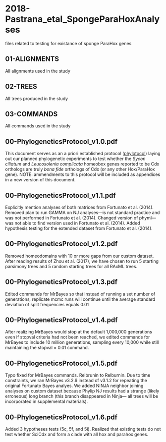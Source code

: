 # 2018-Pastrana_etal_SpongeParaHoxAnalyses
files related to testing for existance of sponge ParaHox genes

## 01-ALIGNMENTS
All alignments used in the study

## 02-TREES
All trees produced in the study

## 03-COMMANDS
All commands used in the study

## 00-PhylogeneticsProtocol_v1.0.pdf
This document serves as an a priori established protocol ([phylotocol](https://github.com/josephryan/phylotocol)) laying out our planned phylogenetic experiments to test whether the *Sycon ciliatum* and *Leucosolenia complicata* homeobox genes reported to be Cdx orthologs are truly *bona fide* orthologs of Cdx (or any other Hox/ParaHox gene). NOTE: ammendments to this protocol will be included as appendices in a new version of this document.

## 00-PhylogeneticsProtocol_v1.1.pdf
Explicitly mention analyses of both matrices from Fortunato et al. (2014). Removed plan to run GAMMA on NJ analyses—is not standard practice and was not performed in Fortunato et al. (2014). Changed version of phyml—was not able to find version used in Fortunato et al. (2014). Added hypothesis testing for the extended dataset from Fortunato et al. (2014).

## 00-PhylogeneticsProtocol_v1.2.pdf
Removed homeodomains with 10 or more gaps from our custom dataset. After reading results of Zhou et al. (2017), we have chosen to run 5 starting parsimony trees and 5 random starting trees for all RAxML trees.

## 00-PhylogeneticsProtocol_v1.3.pdf
Edited commands for MrBayes so that instead of running a set number of generations, replicate mcmc runs will continue until the average standard deviation of split frequencies equals 0.01

## 00-PhylogeneticsProtocol_v1.4.pdf
After realizing MrBayes would stop at the default 1,000,000 generations even if stopval criteria had not been reached, we edited commands for MrBayes to include 10 million generations, sampling every 10,000 while still maintaining the stopval = 0.01 command.

## 00-PhylogeneticsProtocol_v1.5.pdf
Typo fixed for MrBayes commands. Relbrunin to Relburnin. Due to time constraints, we ran MrBayes v3.2.6 instead of v3.1.2 for repeating the original Fortunato Bayes analyes. We added NINJA neighbor joining analyses on custom dataset because Phylip NJ results had a strange (likely erroneous) long branch (this branch disappeared in Ninja— all trees will be incorporated in supplemental materials).

## 00-PhylogeneticsProtocol_v1.6.pdf
Added 3 hypotheses tests (5c, 5f, and 5i). Realized that existing tests do not test whether SciCdx and form a clade with all hox and parahox genes.

